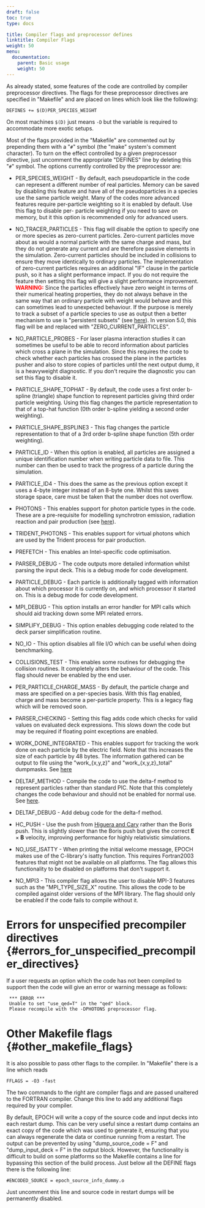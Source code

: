 ```yaml
---
draft: false
toc: true
type: docs

title: Compiler flags and preprocessor defines
linktitle: Compiler Flags
weight: 50
menu:
  documentation:
    parent: Basic usage
    weight: 50
---
```


As already stated, some features of the code are controlled by compiler
preprocessor directives. The flags for these preprocessor directives are
specified in "Makefile" and are placed on lines which look like the
following:

    DEFINES += $(D)PER_SPECIES_WEIGHT

On most machines `$(D)` just means `-D` but the variable is required to
accommodate more exotic setups.

Most of the flags provided in the "Makefile" are commented out by
prepending them with a "`#`" symbol (the "make" system's comment
character). To turn on the effect controlled by a given preprocessor
directive, just uncomment the appropriate "DEFINES" line by deleting
this "`#`" symbol. The options currently controlled by the preprocessor
are:

-   PER_SPECIES_WEIGHT - By default, each pseudoparticle in the code
    can represent a different number of real particles. Memory can be
    saved by disabling this feature and have all of the pseudoparticles
    in a species use the same particle weight. Many of the codes more
    advanced features require per-particle weighting so it is enabled by
    default. Use this flag to disable per- particle weighting if you
    need to save on memory, but it this option is recommended only for
    advanced users.
-   NO_TRACER_PARTICLES - This flag will disable the option to specify
    one or more species as zero-current particles. Zero-current
    particles move about as would a normal particle with the same charge
    and mass, but they do not generate any current and are therefore
    passive elements in the simulation. Zero-current particles should be
    included in collisions to ensure they move identically to ordinary
    particles. The implementation of zero-current particles requires an
    additional "IF" clause in the particle push, so it has a slight
    performance impact. If you do not require the feature then setting
    this flag will give a slight performance improvement.
    <span style="color: red; font-weight: bold;">WARNING:</span> Since
    the particles effectively have zero weight in terms of their
    numerical heating properties, they do not always behave in the same
    way that an ordinary particle with weight would behave and this can
    sometimes lead to unexpected behaviour. If the purpose is merely to
    track a subset of a particle species to use as output then a better
    mechanism to use is "persistent subsets" (see
    [here][Input_deck_subset]). In version 5.0, this
    flag will be and replaced with "ZERO_CURRENT_PARTICLES".
-   NO_PARTICLE_PROBES - For laser plasma interaction studies it can
    sometimes be useful to be able to record information about particles
    which cross a plane in the simulation. Since this requires the code
    to check whether each particles has crossed the plane in the
    particles pusher and also to store copies of particles until the
    next output dump, it is a heavyweight diagnostic. If you don't
    require the diagnostic you can set this flag to disable it.
-   PARTICLE_SHAPE_TOPHAT - By default, the code uses a first order
    b-spline (triangle) shape function to represent particles giving
    third order particle weighting. Using this flag changes the particle
    representation to that of a top-hat function (0th order b-spline
    yielding a second order weighting).
-   PARTICLE_SHAPE_BSPLINE3 - This flag changes the particle
    representation to that of a 3rd order b-spline shape function (5th
    order weighting).
-   PARTICLE_ID - When this option is enabled, all particles are
    assigned a unique identification number when writing particle data
    to file. This number can then be used to track the progress of a
    particle during the simulation.
-   PARTICLE_ID4 - This does the same as the previous option except it
    uses a 4-byte integer instead of an 8-byte one. Whilst this saves
    storage space, care must be taken that the number does not overflow.

-   PHOTONS - This enables support for photon particle types in the
    code. These are a pre-requisite for modelling synchrotron emission,
    radiation reaction and pair production (see
    [here][Input_deck_qed]).
-   TRIDENT_PHOTONS - This enables support for virtual photons which
    are used by the Trident process for pair production.
-   PREFETCH - This enables an Intel-specific code optimisation.
-   PARSER_DEBUG - The code outputs more detailed information whilst
    parsing the input deck. This is a debug mode for code development.
-   PARTICLE_DEBUG - Each particle is additionally tagged with
    information about which processor it is currently on, and which
    processor it started on. This is a debug mode for code development.
-   MPI_DEBUG - This option installs an error handler for MPI calls
    which should aid tracking down some MPI related errors.
-   SIMPLIFY_DEBUG - This option enables debugging code related to the
    deck parser simplification routine.
-   NO_IO - This option disables all file I/O which can be useful when
    doing benchmarking.
-   COLLISIONS_TEST - This enables some routines for debugging the
    collision routines. It completely alters the behaviour of the code.
    This flag should never be enabled by the end user.
-   PER_PARTICLE_CHARGE_MASS - By default, the particle charge and
    mass are specified on a per-species basis. With this flag enabled,
    charge and mass become a per-particle property. This is a legacy
    flag which will be removed soon.
-   PARSER_CHECKING - Setting this flag adds code which checks for
    valid values on evaluated deck expressions. This slows down the code
    but may be required if floating point exceptions are enabled.
-   WORK_DONE_INTEGRATED - This enables support for tracking the work
    done on each particle by the electric field. Note that this
    increases the size of each particle by 48 bytes. The information
    gathered can be output to file using the "work_{x,y,z}" and
    "work_{x,y,z}_total" dumpmasks. See
    [here][Input_deck_output_block__particle_variables]
-   DELTAF_METHOD - Compile the code to use the delta-f method to
    represent particles rather than standard PIC. Note that this
    completely changes the code behaviour and should not be enabled for
    normal use. See [here][Using_delta_f].
-   DELTAF_DEBUG - Add debug code for the delta-f method.

-   HC_PUSH - Use the push from [Higuera and
    Cary](https://doi.org/10.1063/1.4979989) rather than the Boris push.
    This is slightly slower than the Boris push but gives the correct
    $\mathbf{E} \times \mathbf{B}$ velocity, improving performance for
    highly relativistic simulations.

-   NO_USE_ISATTY - When printing the initial welcome message, EPOCH
    makes use of the C-library's isatty function. This requires
    Fortran2003 features that might not be available on all platforms.
    The flag allows this functionality to be disabled on platforms that
    don't support it.
-   NO_MPI3 - This compiler flag allows the user to disable MPI-3
    features such as the "MPI_TYPE_SIZE_X" routine. This allows the
    code to be compiled against older versions of the MPI library. The
    flag should only be enabled if the code fails to compile without it.

# Errors for unspecified precompiler directives {#errors_for_unspecified_precompiler_directives}

If a user requests an option which the code has not been compiled to
support then the code will give an error or warning message as follows:

     *** ERROR ***
     Unable to set "use_qed=T" in the "qed" block.
     Please recompile with the -DPHOTONS preprocessor flag.

# Other Makefile flags {#other_makefile_flags}

It is also possible to pass other flags to the compiler. In "Makefile"
there is a line which reads

    FFLAGS = -O3 -fast

The two commands to the right are compiler flags and are passed
unaltered to the FORTRAN compiler. Change this line to add any
additional flags required by your compiler.

By default, EPOCH will write a copy of the source code and input decks
into each restart dump. This can be very useful since a restart dump
contains an exact copy of the code which was used to generate it,
ensuring that you can always regenerate the data or continue running
from a restart. The output can be prevented by using "dump_source_code
= F" and "dump_input_deck = F" in the output block. However, the
functionality is difficult to build on some platforms so the Makefile
contains a line for bypassing this section of the build process. Just
below all the DEFINE flags there is the following line:

    #ENCODED_SOURCE = epoch_source_info_dummy.o

Just uncomment this line and source code in restart dumps will be
permanently disabled.



<!-- ########################  Cross references  ######################## -->


[Input_deck_output_block__particle_variables]: /documentation/input_deck/input_deck_output_block#particle_variables
[Input_deck_qed]: /documentation/input_deck/input_deck_qed
[Input_deck_subset]: /documentation/input_deck/input_deck_subset
[Using_delta_f]: /documentation/code_details/using_delta_f
